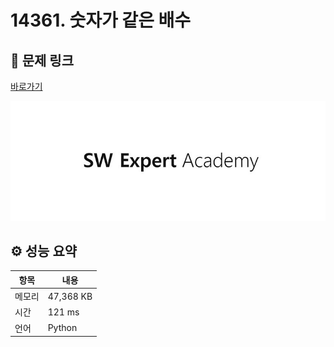 # 14361. 숫자가 같은 배수

## 🔗 문제 링크

[바로가기](https://swexpertacademy.com/main/code/problem/problemDetail.do?contestProbId=AYCnY9Kqu6YDFARx)

![SWEA 로고](../../images/swea.jpg)

## ⚙️ 성능 요약

| 항목   | 내용      |
| ------ | --------- |
| 메모리 | 47,368 KB |
| 시간   | 121 ms    |
| 언어   | Python    |
